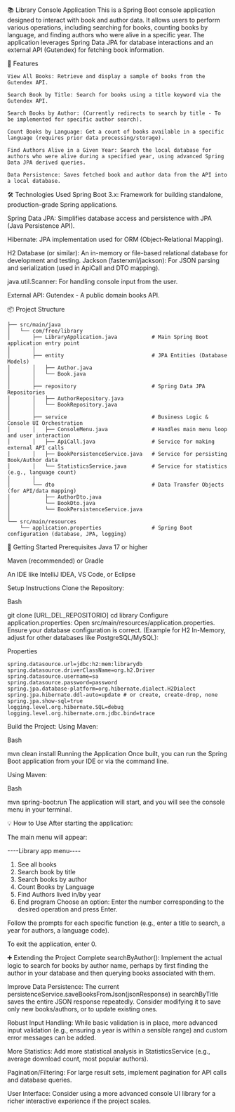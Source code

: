 📚 Library Console Application
This is a Spring Boot console application designed to interact with book and author data. It allows users to perform various operations, including searching for books, counting books by language, and finding authors who were alive in a specific year. The application leverages Spring Data JPA for database interactions and an external API (Gutendex) for fetching book information.

🚀 Features
```
View All Books: Retrieve and display a sample of books from the Gutendex API.

Search Book by Title: Search for books using a title keyword via the Gutendex API.

Search Books by Author: (Currently redirects to search by title - To be implemented for specific author search).

Count Books by Language: Get a count of books available in a specific language (requires prior data processing/storage).

Find Authors Alive in a Given Year: Search the local database for authors who were alive during a specified year, using advanced Spring Data JPA derived queries.

Data Persistence: Saves fetched book and author data from the API into a local database.
```
🛠️ Technologies Used
Spring Boot 3.x: Framework for building standalone, production-grade Spring applications.

Spring Data JPA: Simplifies database access and persistence with JPA (Java Persistence API).

Hibernate: JPA implementation used for ORM (Object-Relational Mapping).

H2 Database (or similar): An in-memory or file-based relational database for development and testing.
Jackson (fasterxml/jackson): For JSON parsing and serialization (used in ApiCall and DTO mapping).

java.util.Scanner: For handling console input from the user.

External API: Gutendex - A public domain books API.

📦 Project Structure
```
├── src/main/java
│   └── com/free/library
│       ├── LibraryApplication.java           # Main Spring Boot application entry point
│       │
│       ├── entity                            # JPA Entities (Database Models)
│       │   ├── Author.java
│       │   └── Book.java
│       │
│       ├── repository                        # Spring Data JPA Repositories
│       │   ├── AuthorRepository.java
│       │   └── BookRepository.java
│       │
│       ├── service                           # Business Logic & Console UI Orchestration
│       │   ├── ConsoleMenu.java              # Handles main menu loop and user interaction
│       │   ├── ApiCall.java                  # Service for making external API calls
│       │   ├── BookPersistenceService.java   # Service for persisting Book/Author data
│       │   └── StatisticsService.java        # Service for statistics (e.g., language count)
│       │
│       └── dto                               # Data Transfer Objects (for API/data mapping)
│           ├── AuthorDto.java
│           └── BookDto.java
│           └── BookPersistenceService.java   
│
└── src/main/resources
    └── application.properties                # Spring Boot configuration (database, JPA, logging)
```

🚀 Getting Started
Prerequisites
Java 17 or higher

Maven (recommended) or Gradle

An IDE like IntelliJ IDEA, VS Code, or Eclipse

Setup Instructions
Clone the Repository:

Bash

git clone [URL_DEL_REPOSITORIO]
cd library
Configure application.properties:
Open src/main/resources/application.properties. Ensure your database configuration is correct.
(Example for H2 In-Memory, adjust for other databases like PostgreSQL/MySQL):

Properties

```
spring.datasource.url=jdbc:h2:mem:librarydb
spring.datasource.driverClassName=org.h2.Driver
spring.datasource.username=sa
spring.datasource.password=password
spring.jpa.database-platform=org.hibernate.dialect.H2Dialect
spring.jpa.hibernate.ddl-auto=update # or create, create-drop, none
spring.jpa.show-sql=true
logging.level.org.hibernate.SQL=debug
logging.level.org.hibernate.orm.jdbc.bind=trace
```
Build the Project:
Using Maven:

Bash

mvn clean install
Running the Application
Once built, you can run the Spring Boot application from your IDE or via the command line.

Using Maven:

Bash

mvn spring-boot:run
The application will start, and you will see the console menu in your terminal.

💡 How to Use
After starting the application:

The main menu will appear:

----Library app menu----
1. See all books
2. Search book by title
3. Search books by author
4. Count Books by Language
5. Find Authors lived in/by year
0. End program
Choose an option:
Enter the number corresponding to the desired operation and press Enter.

Follow the prompts for each specific function (e.g., enter a title to search, a year for authors, a language code).

To exit the application, enter 0.

➕ Extending the Project
Complete searchByAuthor(): Implement the actual logic to search for books by author name, perhaps by first finding the author in your database and then querying books associated with them.

Improve Data Persistence: The current persistenceService.saveBooksFromJson(jsonResponse) in searchByTitle saves the entire JSON response repeatedly. Consider modifying it to save only new books/authors, or to update existing ones.

Robust Input Handling: While basic validation is in place, more advanced input validation (e.g., ensuring a year is within a sensible range) and custom error messages can be added.

More Statistics: Add more statistical analysis in StatisticsService (e.g., average download count, most popular authors).

Pagination/Filtering: For large result sets, implement pagination for API calls and database queries.

User Interface: Consider using a more advanced console UI library for a richer interactive experience if the project scales.

